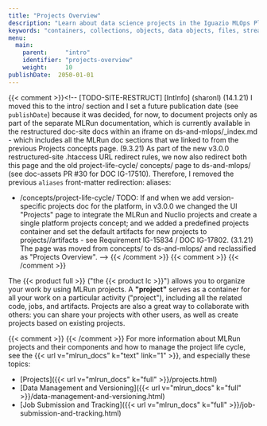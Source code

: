 ```yaml
---
title: "Projects Overview"
description: "Learn about data science projects in the Iguazio MLOps Platform and and how to manage the project life cycle."
keywords: "containers, collections, objects, data objects, files, streams, tables, stream shards, stream reocrds, attributes, names, container names, object names, attribute names, primary key, sharding key, sorting key, range scan, restrictions, terminology"
menu:
  main:
    parent:     "intro"
    identifier: "projects-overview"
    weight:     10
publishDate:  2050-01-01
---
```

{{< comment >}}<!-- [TODO-SITE-RESTRUCT] [IntInfo] (sharonl) (14.1.21) I moved
  this to the intro/ section and I set a future publication date (see
  `publishDate`) because it was decided, for now, to document projects only as
  part of the separate MLRun documentation, which is currently available in the
  restructured doc-site docs within an iframe on ds-and-mlops/_index.md - which
  includes all the MLRun doc sections that we linked to from the previous
  Projects concepts page.
  (9.3.21) As part of the new v3.0.0 restructured-site .htaccess URL redirect
  rules, we now also redirect both this page and the old project-life-cycle/
  concepts/ page to ds-and-mlops/ (see doc-assets PR #30 for DOC IG-17510).
  Therefore, I removed the previous `aliases` front-matter redirection:
aliases:
  - /concepts/project-life-cycle/
  TODO: If and when we add version-specific projects doc for the
  platform, in v3.0.0 we changed the UI "Projects" page to integrate the MLRun
  and Nuclio projects and create a single platform projects concept; and we
  added a predefined projects container and set the default artifacts for new
  projects to projects/<project name>/artifacts - see Requirement IG-15834 /
  DOC IG-17802.
  (3.1.21) The page was moved from concepts/ to ds-and-mlops/ and reclassified
  as "Projects Overview". -->
{{< /comment >}}
{{< comment >}}<!-- [c-projects-url] [IntInfo] (sharonl) (6.9.20) Initially we
  planned to have a project-life-cycle.md page, but when creating the page I
  decided that projects.md is more appropriate. As the v2.10.0 UI Help Center
  page already linked to the URL for the originally planned page -
  https://www.iguazio.com/docs/latest-release/concepts/project-life-cycle - we
  added am alias to redirect the original URL, which is used in the UI. -->
{{< /comment >}}

The {{< product full >}} ("the {{< product lc >}}") allows you to organize your work by using MLRun projects.
<a id="definition-project"></a>A **"project"** serves as a container for all your work on a particular activity ("project"), including all the related code, jobs, and artifacts.
Projects are also a great way to collaborate with others: you can share your projects with other users, as well as create projects based on existing projects.

{{< comment >}}<!-- TODO: ADD CONTENT and either remove the following or move
  it to the end / to the "See Also" section.
  Also add cross references to this page from other doc-site pages. -->
{{< /comment >}}
For more information about MLRun projects and their components and how to manage the project life cycle, see the {{< url v="mlrun_docs" k="text" link="1" >}}, and especially these topics:

- [Projects]({{< url v="mlrun_docs" k="full" >}}/projects.html)
- [Data Management and Versioning]({{< url v="mlrun_docs" k="full" >}}/data-management-and-versioning.html)
- [Job Submission and Tracking]({{< url v="mlrun_docs" k="full" >}}/job-submission-and-tracking.html)

